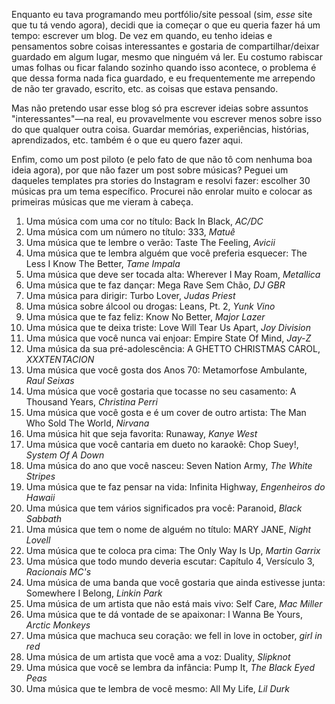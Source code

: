 Enquanto eu tava programando meu portfólio/site pessoal (sim, _esse_ site que tu tá vendo agora),
decidi que ia começar o que eu queria fazer há um tempo: escrever um blog. De vez em quando,
eu tenho ideias e pensamentos sobre coisas interessantes e gostaria de compartilhar/deixar
guardado em algum lugar, mesmo que ninguém vá ler. Eu costumo rabiscar umas folhas ou ficar
falando sozinho quando isso acontece, o problema é que dessa forma nada fica guardado, e eu
frequentemente me arrependo de não ter gravado, escrito, etc. as coisas que estava pensando.

Mas não pretendo usar esse blog só pra escrever ideias sobre assuntos "interessantes"—na real,
eu provavelmente vou escrever menos sobre isso do que qualquer outra coisa. Guardar memórias,
experiências, histórias, aprendizados, etc. também é o que eu quero fazer aqui.

Enfim, como um post piloto (e pelo fato de que não tô com nenhuma boa ideia agora), por que não
fazer um post sobre músicas? Peguei um daqueles templates pra stories do Instagram e resolvi
fazer: escolher 30 músicas pra um tema específico. Procurei não enrolar muito e colocar as
primeiras músicas que me vieram à cabeça.

1. Uma música com uma cor no título: Back In Black, _AC/DC_
2. Uma música com um número no título: 333, _Matuê_
3. Uma música que te lembre o verão: Taste The Feeling, _Avicii_
4. Uma música que te lembra alguém que você preferia esquecer: The Less I Know The Better, _Tame Impala_
5. Uma música que deve ser tocada alta: Wherever I May Roam, _Metallica_
6. Uma música que te faz dançar: Mega Rave Sem Chão, _DJ GBR_
7. Uma música para dirigir: Turbo Lover, _Judas Priest_
8. Uma música sobre álcool ou drogas: Leans, Pt. 2, _Yunk Vino_
9. Uma música que te faz feliz: Know No Better, _Major Lazer_
10. Uma música que te deixa triste: Love Will Tear Us Apart, _Joy Division_
11. Uma música que você nunca vai enjoar: Empire State Of Mind, _Jay-Z_
12. Uma música da sua pré-adolescência: A GHETTO CHRISTMAS CAROL, _XXXTENTACION_
13. Uma música que você gosta dos Anos 70: Metamorfose Ambulante, _Raul Seixas_
14. Uma música que você gostaria que tocasse no seu casamento: A Thousand Years, _Christina Perri_
15. Uma música que você gosta e é um cover de outro artista: The Man Who Sold The World, _Nirvana_
16. Uma música hit que seja favorita: Runaway, _Kanye West_
17. Uma música que você cantaria em dueto no karaokê: Chop Suey!, _System Of A Down_
18. Uma música do ano que você nasceu: Seven Nation Army, _The White Stripes_
19. Uma música que te faz pensar na vida: Infinita Highway, _Engenheiros do Hawaii_
20. Uma música que tem vários significados pra você: Paranoid, _Black Sabbath_
21. Uma música que tem o nome de alguém no título: MARY JANE, _Night Lovell_
22. Uma música que te coloca pra cima: The Only Way Is Up, _Martin Garrix_
23. Uma música que todo mundo deveria escutar: Capítulo 4, Versículo 3, _Racionais MC's_
24. Uma música de uma banda que você gostaria que ainda estivesse junta: Somewhere I Belong, _Linkin Park_
25. Uma música de um artista que não está mais vivo: Self Care, _Mac Miller_
26. Uma música que te dá vontade de se apaixonar: I Wanna Be Yours, _Arctic Monkeys_
27. Uma música que machuca seu coração: we fell in love in october, _girl in red_
28. Uma música de um artista que você ama a voz: Duality, _Slipknot_
29. Uma música que você se lembra da infância: Pump It, _The Black Eyed Peas_
30. Uma música que te lembra de você mesmo: All My Life, _Lil Durk_